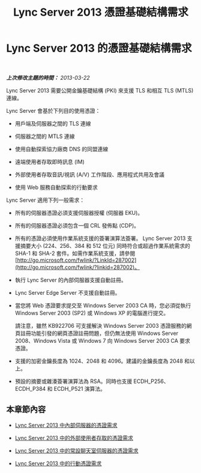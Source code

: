 ﻿---
title: Lync Server 2013 憑證基礎結構需求
TOCTitle: 憑證基礎結構需求
ms:assetid: 0051aa23-0bbe-4e72-9f29-e01c6bcc6190
ms:mtpsurl: https://technet.microsoft.com/zh-tw/library/Gg398066(v=OCS.15)
ms:contentKeyID: 49289889
ms.date: 08/10/2015
mtps_version: v=OCS.15
ms.translationtype: HT
---

# Lync Server 2013 的憑證基礎結構需求

 

_**上次修改主題的時間：** 2013-03-22_

Lync Server 2013 需要公開金鑰基礎結構 (PKI) 來支援 TLS 和相互 TLS (MTLS) 連線。

Lync Server 會基於下列目的使用憑證：

  - 用戶端及伺服器之間的 TLS 連線

  - 伺服器之間的 MTLS 連線

  - 使用自動探索協力廠商 DNS 的同盟連線

  - 遠端使用者存取即時訊息 (IM)

  - 外部使用者存取音訊/視訊 (A/V) 工作階段、應用程式共用及會議

  - 使用 Web 服務自動探索的行動要求

Lync Server 適用下列一般需求：

  - 所有的伺服器憑證必須支援伺服器授權 (伺服器 EKU)。

  - 所有的伺服器憑證必須包含一個 CRL 發佈點 (CDP)。

  - 所有的憑證必須使用作業系統支援的簽署演算法簽署。 Lync Server 2013 支援摘要大小 (224、256、384 和 512 位元) 同時符合或超過作業系統需求的 SHA-1 和 SHA-2 套件。如需作業系統支援，請參閱 [http://go.microsoft.com/fwlink/?LinkId=287002](http://go.microsoft.com/fwlink/?linkid=287002)。

  - 執行 Lync Server 的內部伺服器支援自動註冊。

  - Lync Server Edge Server 不支援自動註冊。

  - 當您將 Web 憑證要求提交至 Windows Server 2003 CA 時，您必須從執行 Windows Server 2003 (SP2) 或 Windows XP 的電腦進行提交。
    
    請注意，雖然 KB922706 可支援解決 Windows Server 2003 憑證服務的網頁註冊功能引發的網頁憑證註冊問題，但仍無法使用 Windows Server 2008、Windows Vista 或 Windows 7 向 Windows Server 2003 CA 要求憑證。

  - 支援的加密金鑰長度為 1024、2048 和 4096。建議的金鑰長度為 2048 和以上。

  - 預設的摘要或雜湊簽署演算法為 RSA。同時也支援 ECDH\_P256、ECDH\_P384 和 ECDH\_P521 演算法。

## 本章節內容

  - [Lync Server 2013 中內部伺服器的憑證需求](lync-server-2013-certificate-requirements-for-internal-servers.md)

  - [Lync Server 2013 中的外部使用者存取的憑證需求](lync-server-2013-certificate-requirements-for-external-user-access.md)

  - [Lync Server 2013 中的常設聊天室伺服器的憑證需求](lync-server-2013-certificate-requirements-for-persistent-chat-server.md)

  - [Lync Server 2013 中的行動憑證需求](lync-server-2013-certificate-requirements-for-mobility.md)

